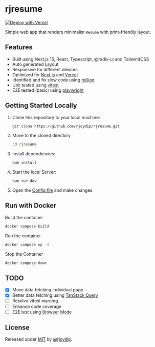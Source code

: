 # rjresume

[![Deploy with Vercel](https://vercel.com/button)](https://vercel.com/new/clone?repository-url=https://github.com/rjoydip/rjresume)

Simple web app that renders minimalist `Resume` with print-friendly layout.

## Features

- Built using Next.js 15, React, Typescript, @radix-ui and TailwindCSS
- Auto generated Layout
- Responsive for different devices
- Optimized for [Next.js](http://nextjs.org/) and [Vercel](https://vercel.com/)
- Identified and fix slow code using [million](https://million.dev/)
- Unit tested using [vitest](https://vitest.dev/)
- E2E tested (basic) using [playwright](https://playwright.dev/)

## Getting Started Locally

1. Clone this repository to your local machine:

   ```bash
   git clone https://github.com/rjoydip/rjresume.git
   ```

2. Move to the cloned directory

   ```bash
   cd rjresume
   ```

3. Install dependencies:

   ```bash
   bun install
   ```

4. Start the local Server:

   ```bash
   bun run dev
   ```

5. Open the [Config file](./src/data.ts) and make changes

## Run with Docker

Build the container

```sh
docker compose build
```

Run the container

```sh
docker compose up -d
```

Stop the Container

```sh
docker compose down
```

## TODO

- [X] Move data fetching individual page
- [X] Better data fetching using [TanStack Query](https://tanstack.com/query)
- [ ] Resolve vitest warning
- [ ] Enhance code coverage
- [ ] E2E test using [Browser Mode](https://vitest.dev/guide/browser/)

## License

Released under [MIT](./LICENSE) by [@rjoydip](https://github.com/rjoydip).
